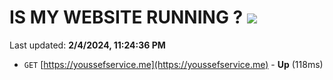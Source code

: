 # IS MY WEBSITE RUNNING ? [![](https://img.shields.io/static/v1?label=Sponsor&message=%E2%9D%A4&logo=GitHub&color=%23fe8e86)](https://github.com/sponsors/<username>)

Last updated: **2/4/2024, 11:24:36 PM**

- `GET` [https://youssefservice.me](https://youssefservice.me) - **Up** (118ms)
